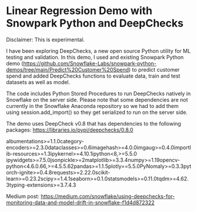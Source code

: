 # Linear Regression Demo with Snowpark Python and DeepChecks

Disclaimer: This is experimental. 

I have been exploring DeepChecks, a new open source Python utility for ML testing and validation. In this demo, I used and existing Snowpark Python demo (https://github.com/Snowflake-Labs/snowpark-python-demos/tree/main/Predict%20Customer%20Spend) to predict customer spend and added DeepChecks functions to evaluate data, train and test datasets as well as model. 

The code includes Python Stored Procedures to run DeepChecks natively in Snowflake on the server side. Please note that some dependencies are not currently in the Snowflake Anaconda repository so we had to add them using session.add_import() so they get serialized to run on the server side. 


The demo uses DeepCheck v0.8 that has dependencies to the following packages: https://libraries.io/pypi/deepchecks/0.8.0

albumentations>=1.1.0category-encoders>=2.3.0dataclasses>=0.6imagehash>=4.0.0imgaug>=0.4.0importlib-resources>=1.3ipykernel>=4.10.1ipython<8,>=5.5.0 ipywidgets>=7.5.0jsonpickle>=2matplotlib>=3.3.4numpy>=1.19opencv-python<4.6.0.66,>=4.5.5.62pandas>=1.1.5plotly==5.5.0PyNomaly>=0.3.3pytorch-ignite>=0.4.8requests>=2.22.0scikit-learn>=0.23.2scipy>=1.4.1seaborn>=0.1.0statsmodels>=0.11.0tqdm>=4.62.3typing-extensions>=3.7.4.3

Medium post: https://medium.com/snowflake/using-deepchecks-for-monitoring-data-and-model-drift-in-snowflake-f1d4d872322
